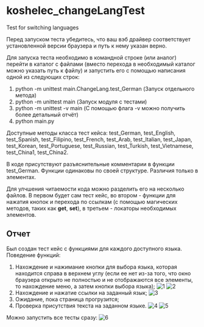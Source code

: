 # koshelec_changeLangTest
Test for switching languages

Перед запуском теста убедитесь, что ваш вэб драйвер соответствует установленной версии браузера и путь к нему указан верно.

Для запуска теста необходимо в командной строке (или аналог) перейти в каталог с файлами (вместо перехода в необходимый каталог можно указать путь к файлу) и запустить его с помощью написания одной из следующих строк:
   1) python -m unittest main.ChangeLang.test_German (Запуск отдельного метода)
   2) python -m unittest main (Запуск модуля с тестами)
   3) python -m unittest -v main (С помощью флага -v можно получить более детальный отчёт)
   4) python main.py

Доступные методы класса тест кейса: test_German, test_English, test_Spanish, test_Filipino, test_French, test_Arab, test_Italian, test_Japan, test_Korean, test_Portuguese, test_Russian, test_Turkish, test_Vietnamese, test_China1, test_China2.

В коде присутствуют разъяснительные комментарии в функции test_German. Функции одинаковы по своей структуре. Различия только в элементах.

Для улчшения читаемости кода можно разделить его на несколько файлов. В первом будет сам тест кейс, во втором - функции для нажатия кнопок и перехода по ссылкам (с помощью магических методов, таких как __get__, __set__), в третьем - локаторы необходимых элементов.

## Отчет
Был создан тест кейс с функциями для каждого доступного языка.
Поведение функций:
   1) Нахождение и нажимание кнопки для выбора языка, которая находится справа в верхнем углу (если ее нет из-за того, что окно браузера открыто не полностью и не отображаются все элементы, то нахождение меню, а затем кнопки выбора языка);
   ![1](https://user-images.githubusercontent.com/64403999/85933868-7c8ea980-b8e4-11ea-83fe-ca61a33ae064.png)
   ![2](https://user-images.githubusercontent.com/64403999/85933869-7d274000-b8e4-11ea-9455-04341e594881.png)
   2) Нахождение и нажатие ссылки на заданный язык;
   ![3](https://user-images.githubusercontent.com/64403999/85933864-7a2c4f80-b8e4-11ea-990c-f69240b20392.png)
   3) Ожидание, пока страница прогрузится;
   4) Проверка присутствия текста на заданном языке.
   ![4](https://user-images.githubusercontent.com/64403999/85933865-7b5d7c80-b8e4-11ea-9e25-6fa834534ac7.png)
   ![5](https://user-images.githubusercontent.com/64403999/85933866-7bf61300-b8e4-11ea-8405-d9dcd828d46a.png)
   
Можно запустить все тесты сразу:
![6](https://user-images.githubusercontent.com/64403999/85933867-7c8ea980-b8e4-11ea-9173-a718c6366337.png)
